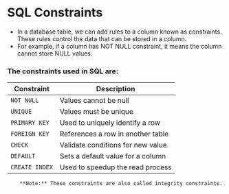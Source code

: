 # SQL Constraints

- In a database table, we can add rules to a column known as constraints. These rules control the data that can be
  stored in a column.
- For example, if a column has NOT NULL constraint, it means the column cannot store NULL values.

### The constraints used in SQL are:

| **Constraint** | **Description**                   |
|----------------|-----------------------------------|
| `NOT NULL`     | Values cannot be null             |
| `UNIQUE`       | Values must be unique             |
| `PRIMARY KEY`  | Used to uniquely identify a row   |
| `FOREIGN KEY`  | References a row in another table |
| `CHECK`        | Validate conditions for new value |
| `DEFAULT`      | Sets a default value for a column |
| `CREATE INDEX` | Used to speedup the  read process |

        **Note:** These constraints are also called integrity constraints.
